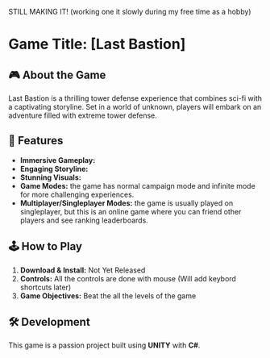 STILL MAKING IT! (working one it slowly during my free time as a hobby)

# Game Title: [Last Bastion]



## 🎮 About the Game
Last Bastion is a thrilling tower defense experience that combines sci-fi with a captivating storyline. Set in a world of unknown, players will embark on an adventure filled with extreme tower defense.

## 🚀 Features
- **Immersive Gameplay:** 
- **Engaging Storyline:** 
- **Stunning Visuals:** 
- **Game Modes:** the game has normal campaign mode and infinite mode for more challenging experiences.
- **Multiplayer/Singleplayer Modes:** the game is usually played on singleplayer, but this is an online game where you can friend other players and see ranking leaderboards.

## 🕹️ How to Play
1. **Download & Install:** Not Yet Released
2. **Controls:** All the controls are done with mouse (Will add keybord shortcuts later)
3. **Game Objectives:** Beat the all the levels of the game


## 🛠️ Development
This game is a passion project built using **UNITY** with **C#**.

